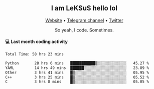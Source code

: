 <h2 align="center">I am LeKSuS hello lol</h2>
<div align="center">
  <a href="https://leksus.net">Website</a> •
  <a href="https://t.me/leksus_was_here">Telegram channel</a> •
  <a href="https://twitter.com/___LeKSuS___">Twitter</a>
</div>
<p align="center">So yeah, I code. Sometimes.</p>

#### :computer: Last month coding activity
<!--START_SECTION:waka-->

```txt
Total Time: 58 hrs 23 mins

Python       28 hrs 6 mins   ███████████▒░░░░░░░░░░░░░   45.27 %
YAML         14 hrs 49 mins  ██████░░░░░░░░░░░░░░░░░░░   23.89 %
Other        3 hrs 41 mins   █▒░░░░░░░░░░░░░░░░░░░░░░░   05.95 %
C++          3 hrs 25 mins   █▒░░░░░░░░░░░░░░░░░░░░░░░   05.52 %
C            3 hrs 8 mins    █▒░░░░░░░░░░░░░░░░░░░░░░░   05.05 %
```

<!--END_SECTION:waka-->

<!-- flag{4_l0t_0f_1nter35t1ng_th1ng5_4r3_1n_publ1c_d0m41n} -->
